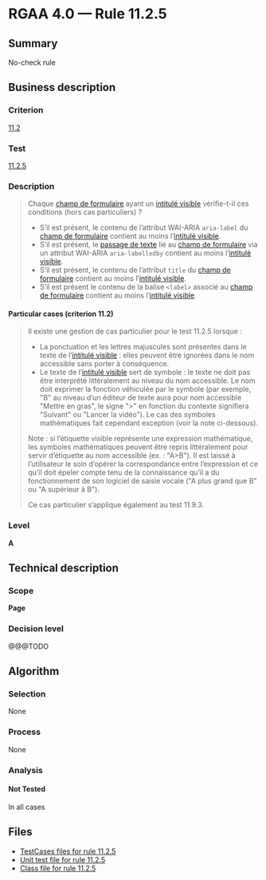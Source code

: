 # RGAA 4.0 — Rule 11.2.5

## Summary

No-check rule

## Business description

### Criterion

[11.2](https://www.numerique.gouv.fr/publications/rgaa-accessibilite/methode/criteres/#crit-11-2)

### Test

[11.2.5](https://www.numerique.gouv.fr/publications/rgaa-accessibilite/methode/criteres/#test-11-2-5)

### Description

> Chaque [champ de formulaire](https://www.numerique.gouv.fr/publications/rgaa-accessibilite/methode/glossaire/#champ-de-saisie-de-formulaire) ayant un [intitulé visible](https://www.numerique.gouv.fr/publications/rgaa-accessibilite/methode/glossaire/#intitule-visible) vérifie-t-il ces conditions (hors cas particuliers) ?
> 
> * S’il est présent, le contenu de l’attribut WAI-ARIA `aria-label` du [champ de formulaire](https://www.numerique.gouv.fr/publications/rgaa-accessibilite/methode/glossaire/#champ-de-saisie-de-formulaire) contient au moins l’[intitulé visible](https://www.numerique.gouv.fr/publications/rgaa-accessibilite/methode/glossaire/#intitule-visible).
> * S’il est présent, le [passage de texte](https://www.numerique.gouv.fr/publications/rgaa-accessibilite/methode/glossaire/#passage-de-texte-lie-par-aria-labelledby-ou-aria-describedby) lié au [champ de formulaire](https://www.numerique.gouv.fr/publications/rgaa-accessibilite/methode/glossaire/#champ-de-saisie-de-formulaire) via un attribut WAI-ARIA `aria-labelledby` contient au moins l’[intitulé visible](https://www.numerique.gouv.fr/publications/rgaa-accessibilite/methode/glossaire/#intitule-visible).
> * S’il est présent, le contenu de l’attribut `title` du [champ de formulaire](https://www.numerique.gouv.fr/publications/rgaa-accessibilite/methode/glossaire/#champ-de-saisie-de-formulaire) contient au moins l’[intitulé visible](https://www.numerique.gouv.fr/publications/rgaa-accessibilite/methode/glossaire/#intitule-visible).
> * S’il est présent le contenu de la balise `<label>` associé au [champ de formulaire](https://www.numerique.gouv.fr/publications/rgaa-accessibilite/methode/glossaire/#champ-de-saisie-de-formulaire) contient au moins l’[intitulé visible](https://www.numerique.gouv.fr/publications/rgaa-accessibilite/methode/glossaire/#intitule-visible).

#### Particular cases (criterion 11.2)

> Il existe une gestion de cas particulier pour le test 11.2.5 lorsque :
> 
> * La ponctuation et les lettres majuscules sont présentes dans le texte de l’[intitulé visible](https://www.numerique.gouv.fr/publications/rgaa-accessibilite/methode/glossaire/#intitule-visible) : elles peuvent être ignorées dans le nom accessible sans porter à conséquence.
> * Le texte de l’[intitulé visible](https://www.numerique.gouv.fr/publications/rgaa-accessibilite/methode/glossaire/#intitule-visible) sert de symbole : le texte ne doit pas être interprété littéralement au niveau du nom accessible. Le nom doit exprimer la fonction véhiculée par le symbole (par exemple, "B" au niveau d’un éditeur de texte aura pour nom accessible "Mettre en gras", le signe ">" en fonction du contexte signifiera "Suivant" ou "Lancer la vidéo"). Le cas des symboles mathématiques fait cependant exception (voir la note ci-dessous).
> 
> Note : si l’étiquette visible représente une expression mathématique, les symboles mathématiques peuvent être repris littéralement pour servir d’étiquette au nom accessible (ex. : "A>B"). Il est laissé à l’utilisateur le soin d’opérer la correspondance entre l’expression et ce qu’il doit épeler compte tenu de la connaissance qu’il a du fonctionnement de son logiciel de saisie vocale ("A plus grand que B" ou "A supérieur à B").
> 
> Ce cas particulier s’applique également au test 11.9.3.

### Level

**A**


## Technical description

### Scope

**Page**

### Decision level

@@@TODO


## Algorithm

### Selection

None

### Process

None

### Analysis

#### Not Tested

In all cases


## Files

- [TestCases files for rule 11.2.5](https://gitlab.com/asqatasun/Asqatasun/-/tree/v5/rules/rules-rgaa4.0/src/test/resources/testcases/rgaa40/Rgaa40Rule110205/)
- [Unit test file for rule 11.2.5](https://gitlab.com/asqatasun/Asqatasun/-/blob/v5/rules/rules-rgaa4.0/src/test/java/org/asqatasun/rules/rgaa40/Rgaa40Rule110205Test.java)
- [Class file for rule 11.2.5](https://gitlab.com/asqatasun/Asqatasun/-/blob/v5/rules/rules-rgaa4.0/src/main/java/org/asqatasun/rules/rgaa40/Rgaa40Rule110205.java)


